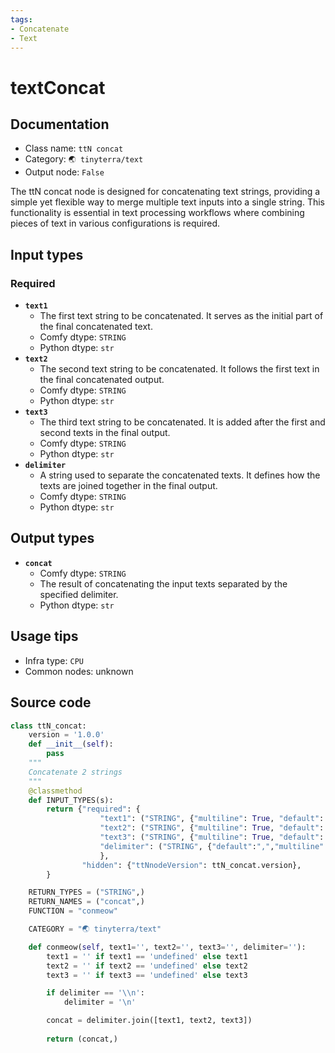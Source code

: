 ```yaml
---
tags:
- Concatenate
- Text
---
```


# textConcat
## Documentation
- Class name: `ttN concat`
- Category: `🌏 tinyterra/text`
- Output node: `False`

The ttN concat node is designed for concatenating text strings, providing a simple yet flexible way to merge multiple text inputs into a single string. This functionality is essential in text processing workflows where combining pieces of text in various configurations is required.
## Input types
### Required
- **`text1`**
    - The first text string to be concatenated. It serves as the initial part of the final concatenated text.
    - Comfy dtype: `STRING`
    - Python dtype: `str`
- **`text2`**
    - The second text string to be concatenated. It follows the first text in the final concatenated output.
    - Comfy dtype: `STRING`
    - Python dtype: `str`
- **`text3`**
    - The third text string to be concatenated. It is added after the first and second texts in the final output.
    - Comfy dtype: `STRING`
    - Python dtype: `str`
- **`delimiter`**
    - A string used to separate the concatenated texts. It defines how the texts are joined together in the final output.
    - Comfy dtype: `STRING`
    - Python dtype: `str`
## Output types
- **`concat`**
    - Comfy dtype: `STRING`
    - The result of concatenating the input texts separated by the specified delimiter.
    - Python dtype: `str`
## Usage tips
- Infra type: `CPU`
- Common nodes: unknown


## Source code
```python
class ttN_concat:
    version = '1.0.0'
    def __init__(self):
        pass
    """
    Concatenate 2 strings
    """
    @classmethod
    def INPUT_TYPES(s):
        return {"required": {
                    "text1": ("STRING", {"multiline": True, "default": '', "dynamicPrompts": True}),
                    "text2": ("STRING", {"multiline": True, "default": '', "dynamicPrompts": True}),
                    "text3": ("STRING", {"multiline": True, "default": '', "dynamicPrompts": True}),
                    "delimiter": ("STRING", {"default":",","multiline": False}),
                    },
                "hidden": {"ttNnodeVersion": ttN_concat.version},
        }

    RETURN_TYPES = ("STRING",)
    RETURN_NAMES = ("concat",)
    FUNCTION = "conmeow"

    CATEGORY = "🌏 tinyterra/text"

    def conmeow(self, text1='', text2='', text3='', delimiter=''):
        text1 = '' if text1 == 'undefined' else text1
        text2 = '' if text2 == 'undefined' else text2
        text3 = '' if text3 == 'undefined' else text3

        if delimiter == '\\n':
            delimiter = '\n'

        concat = delimiter.join([text1, text2, text3])
       
        return (concat,)

```
